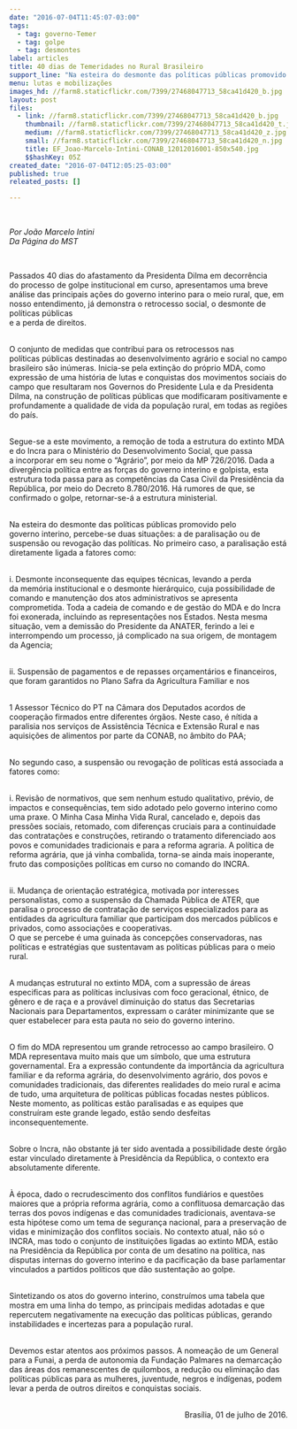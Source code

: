 ```yaml
---
date: "2016-07-04T11:45:07-03:00"
tags:
  - tag: governo-Temer
  - tag: golpe
  - tag: desmontes
label: articles
title: 40 dias de Temeridades no Rural Brasileiro
support_line: "Na esteira do desmonte das políticas públicas promovido pelo governo interino, percebe-se duas situações: a de paralisação ou de suspensão ou revogação das políticas. "
menu: lutas e mobilizações
images_hd: //farm8.staticflickr.com/7399/27468047713_58ca41d420_b.jpg
layout: post
files:
  - link: //farm8.staticflickr.com/7399/27468047713_58ca41d420_b.jpg
    thumbnail: //farm8.staticflickr.com/7399/27468047713_58ca41d420_t.jpg
    medium: //farm8.staticflickr.com/7399/27468047713_58ca41d420_z.jpg
    small: //farm8.staticflickr.com/7399/27468047713_58ca41d420_n.jpg
    title: EF_Joao-Marcelo-Intini-CONAB_12012016001-850x540.jpg
    $$hashKey: 05Z
created_date: "2016-07-04T12:05:25-03:00"
published: true
releated_posts: []

---
```

<p>&nbsp;</p>

<p><em>Por Jo&atilde;o Marcelo Intini<br />
Da P&aacute;gina do MST&nbsp;</em></p>

<p>&nbsp;</p>

<p>Passados 40 dias do afastamento da Presidenta Dilma em decorr&ecirc;ncia do&nbsp;processo de golpe institucional em curso, apresentamos uma breve an&aacute;lise das&nbsp;principais a&ccedil;&otilde;es do governo interino para o meio rural, que, em nosso&nbsp;entendimento, j&aacute; demonstra o retrocesso social, o desmonte de pol&iacute;ticas p&uacute;blicas<br />
e a perda de direitos.</p>

<p><br />
O conjunto de medidas que contribui para os retrocessos nas pol&iacute;ticas&nbsp;p&uacute;blicas destinadas ao desenvolvimento agr&aacute;rio e social no campo brasileiro s&atilde;o&nbsp;in&uacute;meras. Inicia-se pela extin&ccedil;&atilde;o do pr&oacute;prio MDA, como express&atilde;o de uma&nbsp;hist&oacute;ria de lutas e conquistas dos movimentos sociais do campo que resultaram&nbsp;nos Governos do Presidente Lula e da Presidenta Dilma, na constru&ccedil;&atilde;o de pol&iacute;ticas&nbsp;p&uacute;blicas que modificaram positivamente e profundamente a qualidade de vida da&nbsp;popula&ccedil;&atilde;o rural, em todas as regi&otilde;es do pa&iacute;s.</p>

<p><br />
Segue-se a este movimento, a remo&ccedil;&atilde;o de toda a estrutura do extinto&nbsp;MDA e do Incra para o Minist&eacute;rio do Desenvolvimento Social, que passa a&nbsp;incorporar em seu nome o &ldquo;Agr&aacute;rio&rdquo;, por meio da MP 726/2016. Dada a<br />
diverg&ecirc;ncia pol&iacute;tica entre as for&ccedil;as do governo interino e golpista, esta estrutura&nbsp;toda passa para as compet&ecirc;ncias da Casa Civil da Presid&ecirc;ncia da Rep&uacute;blica, por&nbsp;meio do Decreto 8.780/2016. H&aacute; rumores de que, se confirmado o golpe,&nbsp;retornar-se-&aacute; a estrutura ministerial.</p>

<p><br />
Na esteira do desmonte das pol&iacute;ticas p&uacute;blicas promovido pelo governo&nbsp;interino, percebe-se duas situa&ccedil;&otilde;es: a de paralisa&ccedil;&atilde;o ou de suspens&atilde;o ou&nbsp;revoga&ccedil;&atilde;o das pol&iacute;ticas.&nbsp;No primeiro caso, a paralisa&ccedil;&atilde;o est&aacute; diretamente ligada a fatores como:</p>

<p><br />
i. Desmonte inconsequente das equipes t&eacute;cnicas, levando a perda da&nbsp;mem&oacute;ria institucional e o desmonte hier&aacute;rquico, cuja possibilidade de comando&nbsp;e manuten&ccedil;&atilde;o dos atos administrativos se apresenta comprometida. Toda a&nbsp;cadeia de comando e de gest&atilde;o do MDA e do Incra foi exonerada, incluindo as&nbsp;representa&ccedil;&otilde;es nos Estados. Nesta mesma situa&ccedil;&atilde;o, vem a demiss&atilde;o do&nbsp;Presidente da ANATER, ferindo a lei e interrompendo um processo, j&aacute; complicado&nbsp;na sua origem, de montagem da Agencia;</p>

<p><br />
ii. Suspens&atilde;o de pagamentos e de repasses or&ccedil;ament&aacute;rios e&nbsp;financeiros, que foram garantidos no Plano Safra da Agricultura Familiar e nos</p>

<p><br />
1 Assessor T&eacute;cnico do PT na C&acirc;mara dos Deputados&nbsp;acordos de coopera&ccedil;&atilde;o firmados entre diferentes &oacute;rg&atilde;os. Neste caso, &eacute; n&iacute;tida a paralisia nos servi&ccedil;os de Assist&ecirc;ncia T&eacute;cnica e Extens&atilde;o Rural e nas aquisi&ccedil;&otilde;es de alimentos por parte da CONAB, no &acirc;mbito do PAA;</p>

<p><br />
No segundo caso, a suspens&atilde;o ou revoga&ccedil;&atilde;o de pol&iacute;ticas est&aacute; associada a fatores como:&nbsp;</p>

<p><br />
i. Revis&atilde;o de normativos, que sem nenhum estudo qualitativo, pr&eacute;vio, de impactos e consequ&ecirc;ncias, tem sido adotado pelo governo interino como uma praxe. O Minha Casa Minha Vida Rural, cancelado e, depois das press&otilde;es sociais, retomado, com diferen&ccedil;as cruciais para a continuidade das contrata&ccedil;&otilde;es e constru&ccedil;&otilde;es, retirando o tratamento diferenciado aos povos e comunidades tradicionais e para a reforma agraria. A pol&iacute;tica de reforma agr&aacute;ria, que j&aacute; vinha combalida, torna-se ainda mais inoperante, fruto das composi&ccedil;&otilde;es pol&iacute;ticas em curso no comando do INCRA.</p>

<p><br />
ii. Mudan&ccedil;a de orienta&ccedil;&atilde;o estrat&eacute;gica, motivada por interesses personalistas, como a suspens&atilde;o da Chamada P&uacute;blica de ATER, que paralisa o processo de contrata&ccedil;&atilde;o de servi&ccedil;os especializados para as entidades da agricultura familiar que participam dos mercados p&uacute;blicos e privados, como associa&ccedil;&otilde;es e cooperativas.<br />
O que se percebe &eacute; uma guinada &agrave;s concep&ccedil;&otilde;es conservadoras, nas pol&iacute;ticas e estrat&eacute;gias que sustentavam as pol&iacute;ticas p&uacute;blicas para o meio rural.</p>

<p><br />
A mudan&ccedil;as estrutural no extinto MDA, com a supress&atilde;o de &aacute;reas especificas para as pol&iacute;ticas inclusivas com foco geracional, &eacute;tnico, de g&ecirc;nero e de ra&ccedil;a e a prov&aacute;vel diminui&ccedil;&atilde;o do status das Secretarias Nacionais para Departamentos, expressam o car&aacute;ter minimizante que se quer estabelecer para esta pauta no seio do governo interino.</p>

<p><br />
O fim do MDA representou um grande retrocesso ao campo brasileiro. O MDA representava muito mais que um s&iacute;mbolo, que uma estrutura governamental. Era a express&atilde;o contundente da import&acirc;ncia da agricultura familiar e da reforma agr&aacute;ria, do desenvolvimento agr&aacute;rio, dos povos e comunidades tradicionais, das diferentes realidades do meio rural e acima de tudo, uma arquitetura de pol&iacute;ticas p&uacute;blicas focadas nestes p&uacute;blicos. Neste momento, as pol&iacute;ticas est&atilde;o paralisadas e as equipes que constru&iacute;ram este grande legado, est&atilde;o sendo desfeitas inconsequentemente.</p>

<p><br />
Sobre o Incra, n&atilde;o obstante j&aacute; ter sido aventada a possibilidade deste &oacute;rg&atilde;o estar vinculado diretamente &agrave; Presid&ecirc;ncia da Rep&uacute;blica, o contexto era absolutamente diferente.</p>

<p><br />
&Agrave; &eacute;poca, dado o recrudescimento dos conflitos fundi&aacute;rios e quest&otilde;es maiores que a pr&oacute;pria reforma agr&aacute;ria, como a conflituosa demarca&ccedil;&atilde;o das terras dos povos ind&iacute;genas e das comunidades tradicionais, aventava-se esta hip&oacute;tese como um tema de seguran&ccedil;a nacional, para a preserva&ccedil;&atilde;o de vidas e minimiza&ccedil;&atilde;o dos conflitos sociais. No contexto atual, n&atilde;o&nbsp;s&oacute; o INCRA, mas todo o conjunto de institui&ccedil;&otilde;es ligadas ao extinto MDA, est&atilde;o na Presid&ecirc;ncia da Rep&uacute;blica por conta de um desatino na pol&iacute;tica, nas disputas internas do governo interino e da pacifica&ccedil;&atilde;o da base parlamentar vinculados a partidos pol&iacute;ticos que d&atilde;o sustenta&ccedil;&atilde;o ao golpe.</p>

<p><br />
Sintetizando os atos do governo interino, constru&iacute;mos uma tabela que mostra em uma linha do tempo, as principais medidas adotadas e que repercutem negativamente na execu&ccedil;&atilde;o das pol&iacute;ticas p&uacute;blicas, gerando instabilidades e incertezas para a popula&ccedil;&atilde;o rural.</p>

<p><br />
Devemos estar atentos aos pr&oacute;ximos passos. A nomea&ccedil;&atilde;o de um General para a Funai, a perda de autonomia da Funda&ccedil;&atilde;o Palmares na demarca&ccedil;&atilde;o das &aacute;reas dos remanescentes de quilombos, a redu&ccedil;&atilde;o ou elimina&ccedil;&atilde;o das pol&iacute;ticas p&uacute;blicas para as mulheres, juventude, negros e ind&iacute;genas, podem levar a perda de outros direitos e conquistas sociais.</p>

<p style="text-align: right;"><br />
Bras&iacute;lia, 01 de julho de 2016.</p>
